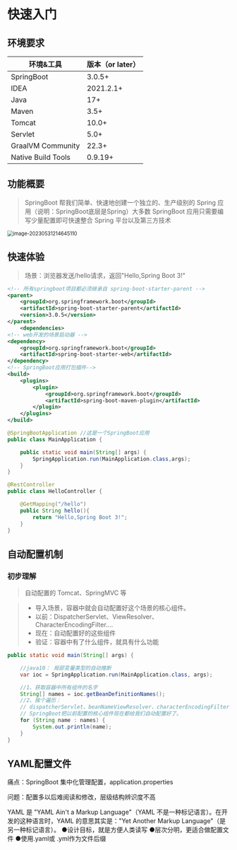 

# 快速入门

## 环境要求

| 环境&工具          | 版本（or later） |
| ------------------ | ---------------- |
| SpringBoot         | 3.0.5+           |
| IDEA               | 2021.2.1+        |
| Java               | 17+              |
| Maven              | 3.5+             |
| Tomcat             | 10.0+            |
| Servlet            | 5.0+             |
| GraalVM Community  | 22.3+            |
| Native Build Tools | 0.9.19+          |

## 功能概要

> SpringBoot 帮我们简单、快速地创建一个独立的、生产级别的 Spring 应用（说明：SpringBoot底层是Spring）大多数 SpringBoot 应用只需要编写少量配置即可快速整合 Spring 平台以及第三方技术

<img src="https://edu-8673.oss-cn-beijing.aliyuncs.com/img2023.3.30/202305312146169.png" alt="image-20230531214645110" style="zoom:80%;" />

## 快速体验

> 场景：浏览器发送/hello请求，返回"Hello,Spring Boot 3!"

```xml
<!-- 所有springboot项目都必须继承自 spring-boot-starter-parent -->
<parent>
    <groupId>org.springframework.boot</groupId>
    <artifactId>spring-boot-starter-parent</artifactId>
    <version>3.0.5</version>
</parent>
    <dependencies>
<!-- web开发的场景启动器 -->
<dependency>
    <groupId>org.springframework.boot</groupId>
    <artifactId>spring-boot-starter-web</artifactId>
</dependency>
<!-- SpringBoot应用打包插件-->
<build>
    <plugins>
        <plugin>
            <groupId>org.springframework.boot</groupId>
            <artifactId>spring-boot-maven-plugin</artifactId>
        </plugin>
    </plugins>
</build>
```

```java
@SpringBootApplication //这是一个SpringBoot应用
public class MainApplication {

    public static void main(String[] args) {
        SpringApplication.run(MainApplication.class,args);
    }
}
```

```java
@RestController
public class HelloController {

    @GetMapping("/hello")
    public String hello(){
        return "Hello,Spring Boot 3!";
    }
}
```

## 自动配置机制

### 初步理解

> 自动配置的 Tomcat、SpringMVC 等

> - 导入场景，容器中就会自动配置好这个场景的核心组件。
> - 以前：DispatcherServlet、ViewResolver、CharacterEncodingFilter....
> - 现在：自动配置好的这些组件
> - 验证：容器中有了什么组件，就具有什么功能

```java
public static void main(String[] args) {

    //java10： 局部变量类型的自动推断
    var ioc = SpringApplication.run(MainApplication.class, args);

    //1、获取容器中所有组件的名字
    String[] names = ioc.getBeanDefinitionNames();
    //2、挨个遍历：
    // dispatcherServlet、beanNameViewResolver、characterEncodingFilter、multipartResolver
    // SpringBoot把以前配置的核心组件现在都给我们自动配置好了。
    for (String name : names) {
        System.out.println(name);
    }
}
```

## YAML配置文件

痛点：SpringBoot 集中化管理配置，application.properties

问题：配置多以后难阅读和修改，层级结构辨识度不高

YAML 是 "YAML Ain't a Markup Language"（YAML 不是一种标记语言）。在开发的这种语言时，YAML 的意思其实是："Yet Another Markup Language"（是另一种标记语言）。
●设计目标，就是方便人类读写
●层次分明，更适合做配置文件
●使用.yaml或 .yml作为文件后缀















